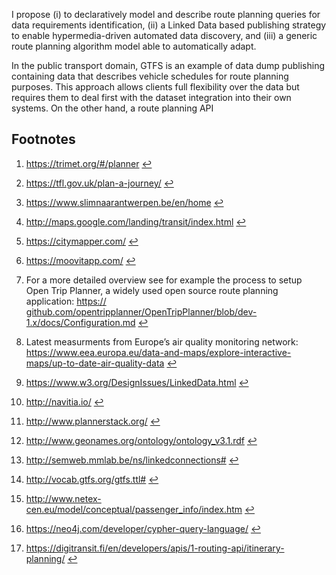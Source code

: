 I propose
(i) to declaratively model and describe route planning queries
for data requirements identification,
(ii) a Linked Data based publishing strategy
to enable hypermedia-driven automated data discovery, and
(iii) a generic route planning algorithm model
able to automatically adapt.


In the public transport domain,
GTFS is an example of data dump publishing containing data
that describes vehicle schedules for route planning purposes.
This approach allows clients full flexibility over the data
but requires them to deal first with the dataset integration
into their own systems. 
On the other hand, a route planning API


<section id="footnotes">
  <h2>Footnotes</h2>
  <ol>
        <li id="fn:portland">
        <p><a href="https://trimet.org/#/planner">https:/​/​trimet.org/#/planner</a> <a href="#fnref:portland" class="reversefootnote">&#8617;</a></p>
        </li>
        <li id="fn:london">
        <p><a href="https://tfl.gov.uk/plan-a-journey/">https:/​/​tfl.gov.uk/plan-a-journey/</a> <a href="#fnref:london" class="reversefootnote">&#8617;</a></p>
        </li>
        <li id="fn:antwerp">
        <p><a href="https://www.slimnaarantwerpen.be/en/home">https:/​/​www.slimnaarantwerpen.be/en/home</a> <a href="#fnref:antwerp" class="reversefootnote">&#8617;</a></p>
        </li>
        <li id="fn:googlemaps">
        <p><a href="http://maps.google.com/landing/transit/index.html">http:/​/​maps.google.com/landing/transit/index.html</a> <a href="#fnref:googlemaps" class="reversefootnote">&#8617;</a></p>
        </li>
        <li id="fn:citymapper">
        <p><a href="https://citymapper.com/">https:/​/​citymapper.com/</a> <a href="#fnref:citymapper" class="reversefootnote">&#8617;</a></p>
        </li>
        <li id="fn:moovit">
        <p><a href="https://moovitapp.com/">https:/​/​moovitapp.com/</a> <a href="#fnref:moovit" class="reversefootnote">&#8617;</a></p>
        </li>
        <li id="fn:process">
        <p>For a more detailed overview see for example the process to setup Open Trip Planner, a widely used open source route planning application: <a href="https://github.com/opentripplanner/OpenTripPlanner/blob/dev-1.x/docs/Configuration.md">https:/​/​github.com/opentripplanner/OpenTripPlanner/blob/dev-1.x/docs/Configuration.md</a> <a href="#fnref:process" class="reversefootnote">&#8617;</a></p>
        </li>
        <li id="fn:airquality">
        <p>Latest measurments from Europe’s air quality monitoring network: <a href="https://www.eea.europa.eu/data-and-maps/explore-interactive-maps/up-to-date-air-quality-data">https:/​/​www.eea.europa.eu/data-and-maps/explore-interactive-maps/up-to-date-air-quality-data</a> <a href="#fnref:airquality" class="reversefootnote">&#8617;</a></p>
        </li>
        <li id="fn:ldprinciples">
        <p><a href="https://www.w3.org/DesignIssues/LinkedData.html">https:/​/​www.w3.org/DesignIssues/LinkedData.html</a> <a href="#fnref:ldprinciples" class="reversefootnote">&#8617;</a></p>
        </li>
        <li id="fn:navitia">
        <p><a href="http://navitia.io/">http:/​/​navitia.io/</a> <a href="#fnref:navitia" class="reversefootnote">&#8617;</a></p>
        </li>
        <li id="fn:plannerstack">
        <p><a href="http://www.plannerstack.org/">http:/​/​www.plannerstack.org/</a> <a href="#fnref:plannerstack" class="reversefootnote">&#8617;</a></p>
        </li>
        <li id="fn:gnontology">
        <p><a href="http://www.geonames.org/ontology/ontology_v3.1.rdf">http:/​/​www.geonames.org/ontology/ontology_v3.1.rdf</a> <a href="#fnref:gnontology" class="reversefootnote">&#8617;</a></p>
        </li>
        <li id="fn:lcontology">
        <p><a href="http://semweb.mmlab.be/ns/linkedconnections#">http:/​/​semweb.mmlab.be/ns/linkedconnections#</a> <a href="#fnref:lcontology" class="reversefootnote">&#8617;</a></p>
        </li>
        <li id="fn:linkedgtfs">
        <p><a href="http://vocab.gtfs.org/gtfs.ttl#">http:/​/​vocab.gtfs.org/gtfs.ttl#</a> <a href="#fnref:linkedgtfs" class="reversefootnote">&#8617;</a></p>
        </li>
        <li id="fn:netexquery">
        <p><a href="http://www.netex-cen.eu/model/conceptual/passenger_info/index.htm">http:/​/​www.netex-cen.eu/model/conceptual/passenger_info/index.htm</a> <a href="#fnref:netexquery" class="reversefootnote">&#8617;</a></p>
        </li>
        <li id="fn:cypher">
        <p><a href="https://neo4j.com/developer/cypher-query-language/">https:/​/​neo4j.com/developer/cypher-query-language/</a> <a href="#fnref:cypher" class="reversefootnote">&#8617;</a></p>
        </li>
        <li id="fn:graphql">
        <p><a href="https://digitransit.fi/en/developers/apis/1-routing-api/itinerary-planning/">https:/​/​digitransit.fi/en/developers/apis/1-routing-api/itinerary-planning/</a> <a href="#fnref:graphql" class="reversefootnote">&#8617;</a></p>
        </li>
    </ol>
</section>